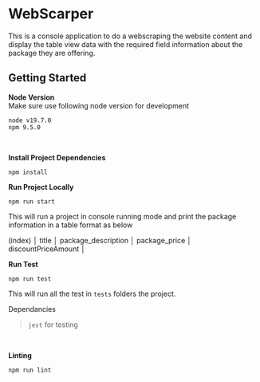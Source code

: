 # WebScarper

This is a console application to do a webscraping the website content and display the table view data with the required field information about the package they are offering.

## Getting Started

**Node Version**  
Make sure use following node version for development

`node v19.7.0`  
`npm 9.5.0`  

<br/>  

**Install Project Dependencies**

`npm install`

**Run Project Locally**

`npm run start` 

This will run a project in console running mode and print the package information in a table format as below

 (index) │              title               │                                  package_description                                  │ package_price │ discountPriceAmount │


**Run Test**

`npm run test` 

This will run all the test in `tests` folders the project. 

Dependancies
> `jest` for testing 

<br/>  

**Linting**

`npm run lint` 

<br/>


